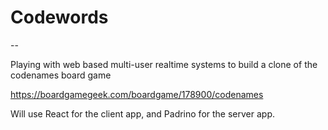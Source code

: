 # Codewords
--

Playing with web based multi-user realtime systems to build a clone of the codenames board game

https://boardgamegeek.com/boardgame/178900/codenames

Will use React for the client app, and Padrino for the server app.

